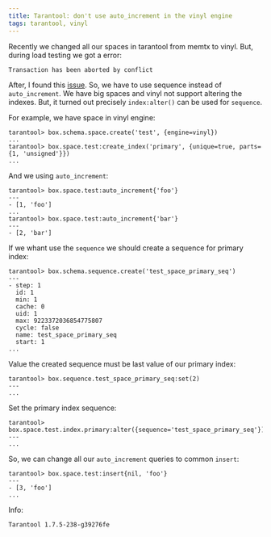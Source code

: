```yaml
---
title: Tarantool: don't use auto_increment in the vinyl engine
tags: tarantool, vinyl
---
```


Recently we changed all our spaces in tarantool from memtx to vinyl. But,
during load testing we got a error:

    Transaction has been aborted by conflict

After, I found this [issue](https://github.com/tarantool/tarantool/issues/389).
So, we have to use sequence instead of `auto_increment`. We have
big spaces and vinyl not support altering the indexes. But, it
turned out precisely `index:alter()` can be used for `sequence`.

For example, we have space in vinyl engine:

    tarantool> box.schema.space.create('test', {engine=vinyl})
    ...
    tarantool> box.space.test:create_index('primary', {unique=true, parts={1, 'unsigned'}})
    ...

And we using `auto_increment`:

    tarantool> box.space.test:auto_increment{'foo'}
    ---
    - [1, 'foo']
    ...
    tarantool> box.space.test:auto_increment{'bar'}
    ---
    - [2, 'bar']

If we whant use the `sequence` we should create a sequence for primary index:

    tarantool> box.schema.sequence.create('test_space_primary_seq')
    ---
    - step: 1
      id: 1
      min: 1
      cache: 0
      uid: 1
      max: 9223372036854775807
      cycle: false
      name: test_space_primary_seq
      start: 1
    ...

Value the created sequence must be last value of our primary index:

    tarantool> box.sequence.test_space_primary_seq:set(2)
    ---
    ...

Set the primary index sequence:

    tarantool> box.space.test.index.primary:alter({sequence='test_space_primary_seq'})
    ---
    ...

So, we can change all our `auto_increment` queries to common `insert`:

    tarantool> box.space.test:insert{nil, 'foo'}
    ---
    - [3, 'foo']
    ...

Info:

```
Tarantool 1.7.5-238-g39276fe
```
